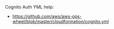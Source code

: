 Cognito Auth YML help:
- https://github.com/aws/aws-ops-wheel/blob/master/cloudformation/cognito.yml
